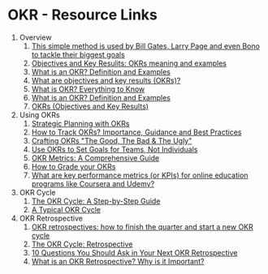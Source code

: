 # OKR - Resource Links

1. Overview
    1. [This simple method is used by Bill Gates, Larry Page and even Bono to tackle their biggest goals](https://www.cnbc.com/2018/08/14/this-goal-setting-method-is-used-by-bill-gates-larry-page-and-bono.html)
    1. [Objectives and Key Resulits: OKRs meaning and examples](https://wind4change.com/okrs-objectives-and-key-results-john-doerr/)
    1. [What is an OKR? Definition and Examples](https://www.whatmatters.com/faqs/okr-meaning-definition-example)
	1. [What are objectives and key results (OKRs)?](https://asana.com/resources/okr-meaning)
	1. [What is OKR? Everything to Know](https://weekdone.com/resources/articles/objectives-key-results)
	1. [What is an OKR? Definition and Examples](https://www.whatmatters.com/faqs/okr-meaning-definition-example)
	1. [OKRs (Objectives and Key Results)](https://www.techtarget.com/searchhrsoftware/definition/OKRs-Objectives-and-Key-Results)
1. Using OKRs
    1. [Strategic Planning with OKRs](https://www.linkedin.com/pulse/strategic-planning-okrs-torben-mottes/)
    1. [How to Track OKRs? Importance, Guidance and Best Practices](https://kanbanize.com/okr-resources/okr/tracking)
    1. [Crafting OKRs "The Good, The Bad & The Ugly"](https://www.linkedin.com/pulse/crafting-okrs-good-bad-ugly-vivekanand-gorai/)
    1. [Use OKRs to Set Goals for Teams, Not Individuals](https://hbr.org/2020/12/use-okrs-to-set-goals-for-teams-not-individuals)
	1. [OKR Metrics: A Comprehensive Guide](https://okrframework.org/en/okr-blog/okr-metrics)
	1. [How to Grade your OKRs](https://www.whatmatters.com/faqs/how-to-grade-okrs)
	1. [What are key performance metrics (or KPIs) for online education programs like Coursera and Udemy?](https://www.quora.com/What-are-key-performance-metrics-or-KPIs-for-online-education-programs-like-Coursera-and-Udemy)
1. OKR Cycle
    1. [The OKR Cycle: A Step-by-Step Guide](https://quantive.com/resources/articles/okr-cycle)
    1. [A Typical OKR Cycle](https://www.whatmatters.com/resources/a-typical-okr-cycle)
1. OKR Retrospective
    1. [OKR retrospectives: how to finish the quarter and start a new OKR cycle](https://www.tability.io/okrs/how-to-start-a-new-okrs-cycle-with-retrospectives)
    1. [The OKR Cycle: Retrospective](https://www.peoplestretch.com/okr/the-okr-cycle-retrospective/)
    1. [10 Questions You Should Ask in Your Next OKR Retrospective](https://www.peoplebox.ai/blog/okr-retrospective/)
    1. [What is an OKR Retrospective? Why is it Important?](https://www.profit.co/blog/okr-university/what-is-an-okr-retrospective-why-is-it-important/)
